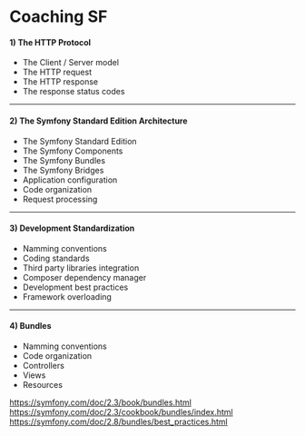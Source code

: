 Coaching SF
===========================
#### **1) The HTTP Protocol**  
* The Client / Server model  
* The HTTP request  
* The HTTP response  
* The response status codes  

---  

#### **2) The Symfony Standard Edition Architecture**  
* The Symfony Standard Edition    
* The Symfony Components  
* The Symfony Bundles  
* The Symfony Bridges  
* Application configuration  
* Code organization  
* Request processing 

---

#### **3) Development Standardization**  
* Namming conventions  
* Coding standards  
* Third party libraries integration  
* Composer dependency manager  
* Development best practices  
* Framework overloading  

---

#### **4) Bundles**
* Namming conventions  
* Code organization  
* Controllers  
* Views  
* Resources  

https://symfony.com/doc/2.3/book/bundles.html  
https://symfony.com/doc/2.3/cookbook/bundles/index.html  
https://symfony.com/doc/2.8/bundles/best_practices.html 
